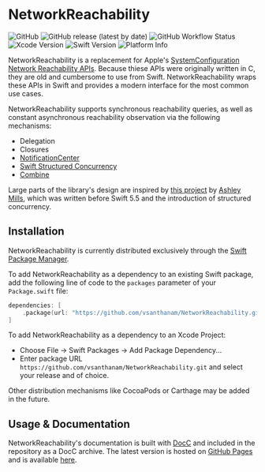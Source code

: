 # NetworkReachability

![GitHub](https://img.shields.io/github/license/vsanthanam/NetworkReachability)
![GitHub release (latest by date)](https://img.shields.io/github/v/release/vsanthanam/NetworkReachability)
![GitHub Workflow Status](https://img.shields.io/github/workflow/status/vsanthanam/NetworkReachability/Swift)
![Xcode Version](https://img.shields.io/badge/Xcode-13.3-blue)
![Swift Version](https://img.shields.io/badge/Swift-5.6-critical)
![Platform Info](https://img.shields.io/badge/Platforms-iOS%20%7C%20macOS%20%7C%20tvOS%20%7C%20watchOS-inactive)

NetworkReachability is a replacement for Apple's [SystemConfiguration](https://developer.apple.com/documentation/systemconfiguration) [Network Reachability APIs](https://developer.apple.com/documentation/systemconfiguration/scnetworkreachability?language=swift). Because thiese APIs were originally written in C, they are old and cumbersome to use from Swift. NetworkReachability wraps these APIs in Swift and provides a modern interface for the most common use cases.

NetworkReachability supports synchronous reachability queries, as well as constant asynchronous reachability observation via the following mechanisms:

* Delegation
* Closures
* [NotificationCenter](https://developer.apple.com/documentation/foundation/notificationcenter)
* [Swift Structured Concurrency](https://docs.swift.org/swift-book/LanguageGuide/Concurrency.html)
* [Combine](https://developer.apple.com/documentation/combine)

Large parts of the library's design are inspired by [this project](https://github.com/ashleymills/Reachability.swift) by [Ashley Mills](https://github.com/ashleymills), which was written before Swift 5.5 and the introduction of structured concurrency.

## Installation

NetworkReachability is currently distributed exclusively through the [Swift Package Manager](https://www.swift.org/package-manager/). 

To add NetworkReachability as a dependency to an existing Swift package, add the following line of code to the `packages` parameter of your `Package.swift` file:

```swift
dependencies: [
    .package(url: "https://github.com/vsanthanam/NetworkReachability.git", .upToNextMajor(from: "1.0.0"))
]
```

To add NetworkReachability as a dependency to an Xcode Project: 

- Choose File -> Swift Packages -> Add Package Dependency...
- Enter package URL `https://github.com/vsanthanam/NetworkReachability.git` and select your release and of choice.

Other distribution mechanisms like CocoaPods or Carthage may be added in the future.

## Usage & Documentation

NetworkReachability's documentation is built with [DocC](https://developer.apple.com/documentation/docc) and included in the repository as a DocC archive. The latest version is hosted on [GitHub Pages](https://pages.github.com) and is available [here](https://reachability.tools/docs/documentation/networkreachability).
